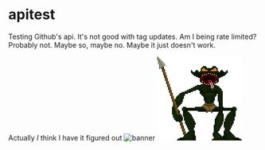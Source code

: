# apitest
Testing Github's api. It's not good with tag updates. Am I being rate limited? Probably not. Maybe so, maybe no. Maybe it just doesn't work. 

Actually *I* think I have it figured out 
![banner](https://github.com/Redbot/apitest/assets/4406896/eecb6a12-bf98-4098-aa09-44805d76774c)
![goblin.png](goblin.png)

